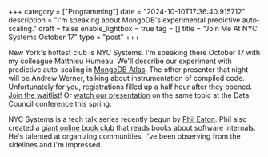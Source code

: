 +++
category = ["Programming"]
date = "2024-10-10T17:36:40.915712"
description = "I'm speaking about MongoDB's experimental predictive auto-scaling."
draft = false
enable_lightbox = true
tag = []
title = "Join Me At NYC Systems October 17"
type = "post"
+++

New York's hottest club is NYC Systems. I'm speaking there October 17 with my colleague Matthieu Humeau. We'll describe our experiment with predictive auto-scaling in [MongoDB Atlas](https://www.mongodb.com/products/platform/atlas-database). The other presenter that night will be Andrew Werner, talking about instrumentation of compiled code. Unfortunately for you, registrations filled up a
 half hour after they opened. [Join the waitlist](https://nycsystems.xyz/october-2024.html)! Or [watch our presentation](https://www.youtube.com/watch?v=SqyLP1CZDFk) on the same topic at the Data Council conference this spring.

NYC Systems is a tech talk series recently begun by [Phil Eaton](https://eatonphil.com/). Phil also created a [giant online book club](https://eatonphil.com/bookclub.html) that reads books about software internals. He's talented at organizing communities, I've been observing from the sidelines and I'm impressed.
